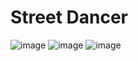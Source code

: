 # Street Dancer

![image](https://user-images.githubusercontent.com/100485088/222958988-ec5d39a2-ff03-4618-ae92-bfe09b20b70c.png)
![image](https://user-images.githubusercontent.com/100485088/222959005-3f0b5a55-3726-4d02-911e-3b78091184db.png)
![image](https://user-images.githubusercontent.com/100485088/222959016-dd1961ac-6e63-4532-b154-f1b1c7aee63e.png)

